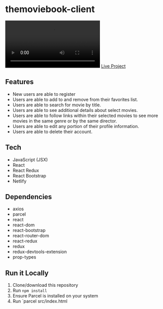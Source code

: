# themoviebook-client

![themoviebook-demo](./demo/theMovieBook-react-demo.mp4)
[Live Project](https://themoviebook.netlify.app/)

## Features

- New users are able to register
- Users are able to add to and remove from their favorites list.
- Users are able to search for movie by title.
- Users are able to see additional details about select movies.
- Users are able to follow links within their selected movies to see more movies in the same genre or by the same director.
- Users are able to edit any portion of their profile information.
- Users are able to delete their account.

## Tech

- JavaScript (JSX)
- React
- React Redux
- React Bootstrap
- Netlify

## Dependencies

- axios
- parcel
- react
- react-dom
- react-bootstrap
- react-router-dom
- react-redux
- redux
- redux-devtools-extension
- prop-types

## Run it Locally

1. Clone/download this repository
2. Run `npm install`
3. Ensure Parcel is installed on your system
4. Run `parcel src/index.html

